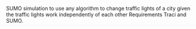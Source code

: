 SUMO simulation to use any algorithm to change traffic lights of a city given the traffic lights work independently of each other
Requirements Traci and SUMO.
